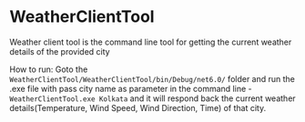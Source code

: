 # WeatherClientTool
Weather client tool is the command line tool for getting the current weather details of the provided city

How to run:
Goto the `WeatherClientTool/WeatherClientTool/bin/Debug/net6.0/` folder and run the .exe file with pass city name as parameter in the command line - `WeatherClientTool.exe Kolkata` and it will respond back the current weather details(Temperature, Wind Speed, Wind Direction, Time) of that city.
